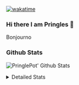 [![wakatime](https://wakatime.com/badge/user/abd317df-612e-44b4-8787-15db7b574b2f.svg)](https://wakatime.com/@abd317df-612e-44b4-8787-15db7b574b2f)
### Hi there I am Pringles 👋

Bonjourno

### Github Stats
![PringlePot' Github Stats](https://github-readme-stats.vercel.app/api?username=PringlePot&show_icons=true&theme=dark&count_private=true)

<details>
  <summary>Detailed Stats</summary>
    
<!--START_SECTION:waka-->
![Code Time](http://img.shields.io/badge/Code%20Time-459%20hrs%2026%20mins-blue)

![Profile Views](http://img.shields.io/badge/Profile%20Views-3-blue)

![Lines of code](https://img.shields.io/badge/From%20Hello%20World%20I%27ve%20Written-110%20Thousand%20lines%20of%20code-blue)

**🐱 My GitHub Data** 

> 🏆 270 Contributions in the Year 2022
 > 
> 📦 90.8 kB Used in GitHub's Storage 
 > 
> 🚫 Not Opted to Hire
 > 
> 📜 10 Public Repositories 
 > 
> 🔑 12 Private Repositories  
 > 
**I'm an Early 🐤** 

```text
🌞 Morning    155 commits    ████░░░░░░░░░░░░░░░░░░░░░   17.49% 
🌆 Daytime    349 commits    █████████░░░░░░░░░░░░░░░░   39.39% 
🌃 Evening    382 commits    ██████████░░░░░░░░░░░░░░░   43.12% 
🌙 Night      0 commits      ░░░░░░░░░░░░░░░░░░░░░░░░░   0.0%

```
📅 **I'm Most Productive on Sunday** 

```text
Monday       175 commits    █████░░░░░░░░░░░░░░░░░░░░   19.75% 
Tuesday      81 commits     ██░░░░░░░░░░░░░░░░░░░░░░░   9.14% 
Wednesday    97 commits     ██░░░░░░░░░░░░░░░░░░░░░░░   10.95% 
Thursday     124 commits    ███░░░░░░░░░░░░░░░░░░░░░░   14.0% 
Friday       81 commits     ██░░░░░░░░░░░░░░░░░░░░░░░   9.14% 
Saturday     142 commits    ████░░░░░░░░░░░░░░░░░░░░░   16.03% 
Sunday       186 commits    █████░░░░░░░░░░░░░░░░░░░░   20.99%

```


📊 **This Week I Spent My Time On** 

```text
⌚︎ Time Zone: Europe/Amsterdam

💬 Programming Languages: 
TypeScript               6 hrs 20 mins       █████████████░░░░░░░░░░░░   54.11% 
Go                       3 hrs 14 mins       ███████░░░░░░░░░░░░░░░░░░   27.66% 
CSS                      1 hr 53 mins        ████░░░░░░░░░░░░░░░░░░░░░   16.1% 
HTML                     9 mins              ░░░░░░░░░░░░░░░░░░░░░░░░░   1.42% 
JSON                     2 mins              ░░░░░░░░░░░░░░░░░░░░░░░░░   0.33%

🔥 Editors: 
WebStorm                 8 hrs               █████████████████░░░░░░░░   68.36% 
GoLand                   3 hrs 42 mins       ████████░░░░░░░░░░░░░░░░░   31.64%

🐱‍💻 Projects: 
Frontend                 8 hrs               █████████████████░░░░░░░░   68.36% 
Backend                  3 hrs 13 mins       ███████░░░░░░░░░░░░░░░░░░   27.57% 
Viewer                   28 mins             █░░░░░░░░░░░░░░░░░░░░░░░░   4.08%

💻 Operating System: 
Windows                  11 hrs 42 mins      █████████████████████████   100.0%

```

**I Mostly Code in Java** 

```text
Java                     7 repos             ██████████░░░░░░░░░░░░░░░   41.18% 
JavaScript               2 repos             ███░░░░░░░░░░░░░░░░░░░░░░   11.76% 
TypeScript               2 repos             ███░░░░░░░░░░░░░░░░░░░░░░   11.76% 
HTML                     2 repos             ███░░░░░░░░░░░░░░░░░░░░░░   11.76% 
Python                   1 repo              █░░░░░░░░░░░░░░░░░░░░░░░░   5.88%

```


**Timeline**

![Chart not found](https://raw.githubusercontent.com/PringlePot/PringlePot/main/charts/bar_graph.png) 


 Last Updated on 17/03/2022 00:45:59 UTC
<!--END_SECTION:waka-->

</details>
